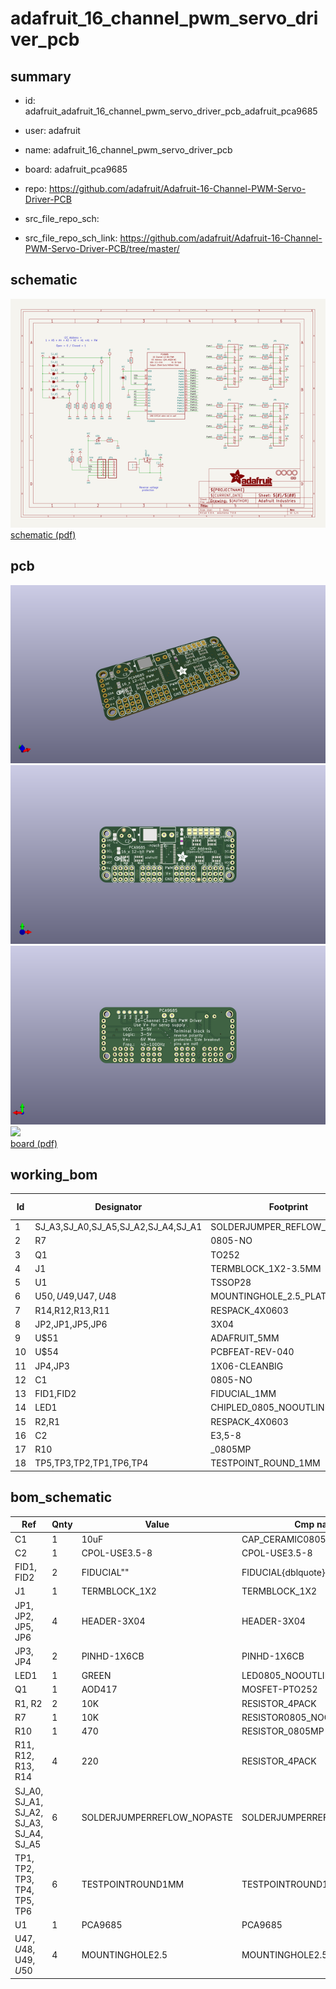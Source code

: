 # adafruit_16_channel_pwm_servo_driver_pcb
 
## summary 
* id: adafruit_adafruit_16_channel_pwm_servo_driver_pcb_adafruit_pca9685
* user: adafruit
* name: adafruit_16_channel_pwm_servo_driver_pcb
* board: adafruit_pca9685
* repo: https://github.com/adafruit/Adafruit-16-Channel-PWM-Servo-Driver-PCB



* src_file_repo_sch: 
* src_file_repo_sch_link: https://github.com/adafruit/Adafruit-16-Channel-PWM-Servo-Driver-PCB/tree/master/

## schematic  
![](working_schematic_600.png)  
[schematic (pdf)](working_schematic.pdf)  

## pcb  
![](working_3d_600.png) 
![](working_3d_front_600.png)  
![](working_3d_back_600.png)  
![](working_600.png)  
[board (pdf)](working.pdf)  

## working_bom
| Id | Designator | Footprint | Quantity | Designation | Supplier and ref |  | None | 
| --- | --- | --- | --- | --- | --- | --- | --- | 
| 1 | SJ_A3,SJ_A0,SJ_A5,SJ_A2,SJ_A4,SJ_A1 | SOLDERJUMPER_REFLOW_NOPASTE | 6 |  |  |  | [''] | 
| 2 | R7 | 0805-NO | 1 | 10K |  |  | [''] | 
| 3 | Q1 | TO252 | 1 | AOD417 |  |  | [''] | 
| 4 | J1 | TERMBLOCK_1X2-3.5MM | 1 |  |  |  | [''] | 
| 5 | U1 | TSSOP28 | 1 | PCA9685 |  |  | [''] | 
| 6 | U$50,U$49,U$47,U$48 | MOUNTINGHOLE_2.5_PLATED | 4 | MOUNTINGHOLE2.5 |  |  | [''] | 
| 7 | R14,R12,R13,R11 | RESPACK_4X0603 | 4 | 220 |  |  | [''] | 
| 8 | JP2,JP1,JP5,JP6 | 3X04 | 4 |  |  |  | [''] | 
| 9 | U$51 | ADAFRUIT_5MM | 1 |  |  |  | [''] | 
| 10 | U$54 | PCBFEAT-REV-040 | 1 |  |  |  | [''] | 
| 11 | JP4,JP3 | 1X06-CLEANBIG | 2 |  |  |  | [''] | 
| 12 | C1 | 0805-NO | 1 | 10uF |  |  | [''] | 
| 13 | FID1,FID2 | FIDUCIAL_1MM | 2 | FIDUCIAL" |  |  | [''] | 
| 14 | LED1 | CHIPLED_0805_NOOUTLINE | 1 | GREEN |  |  | [''] | 
| 15 | R2,R1 | RESPACK_4X0603 | 2 | 10K |  |  | [''] | 
| 16 | C2 | E3,5-8 | 1 |  |  |  | [''] | 
| 17 | R10 | _0805MP | 1 | 470 |  |  | [''] | 
| 18 | TP5,TP3,TP2,TP1,TP6,TP4 | TESTPOINT_ROUND_1MM | 6 |  |  |  | [''] | 


## bom_schematic
| Ref | Qnty | Value | Cmp name | Footprint | Description | Vendor | DNP | 
| --- | --- | --- | --- | --- | --- | --- | --- | 
| C1 | 1 | 10uF | CAP_CERAMIC0805-NOOUTLINE | working:0805-NO |  |  |  | 
| C2 | 1 | CPOL-USE3.5-8 | CPOL-USE3.5-8 | working:E3,5-8 |  |  |  | 
| FID1, FID2 | 2 | FIDUCIAL"" | FIDUCIAL{dblquote}{dblquote} | working:FIDUCIAL_1MM |  |  |  | 
| J1 | 1 | TERMBLOCK_1X2 | TERMBLOCK_1X2 | working:TERMBLOCK_1X2-3.5MM |  |  |  | 
| JP1, JP2, JP5, JP6 | 4 | HEADER-3X04 | HEADER-3X04 | working:3X04 |  |  |  | 
| JP3, JP4 | 2 | PINHD-1X6CB | PINHD-1X6CB | working:1X06-CLEANBIG |  |  |  | 
| LED1 | 1 | GREEN | LED0805_NOOUTLINE | working:CHIPLED_0805_NOOUTLINE |  |  |  | 
| Q1 | 1 | AOD417 | MOSFET-PTO252 | working:TO252 |  |  |  | 
| R1, R2 | 2 | 10K | RESISTOR_4PACK | working:RESPACK_4X0603 |  |  |  | 
| R7 | 1 | 10K | RESISTOR0805_NOOUTLINE | working:0805-NO |  |  |  | 
| R10 | 1 | 470 | RESISTOR_0805MP | working:_0805MP |  |  |  | 
| R11, R12, R13, R14 | 4 | 220 | RESISTOR_4PACK | working:RESPACK_4X0603 |  |  |  | 
| SJ_A0, SJ_A1, SJ_A2, SJ_A3, SJ_A4, SJ_A5 | 6 | SOLDERJUMPERREFLOW_NOPASTE | SOLDERJUMPERREFLOW_NOPASTE | working:SOLDERJUMPER_REFLOW_NOPASTE |  |  |  | 
| TP1, TP2, TP3, TP4, TP5, TP6 | 6 | TESTPOINTROUND1MM | TESTPOINTROUND1MM | working:TESTPOINT_ROUND_1MM |  |  |  | 
| U1 | 1 | PCA9685 | PCA9685 | working:TSSOP28 |  |  |  | 
| U$47, U$48, U$49, U$50 | 4 | MOUNTINGHOLE2.5 | MOUNTINGHOLE2.5 | working:MOUNTINGHOLE_2.5_PLATED |  |  |  | 

